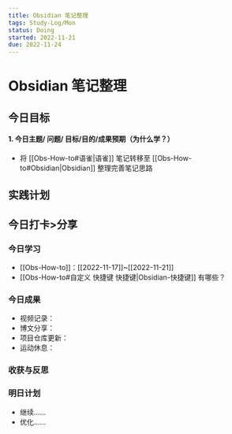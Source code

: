 ```yaml
---
title: Obsidian 笔记整理
tags: Study-Log/Mon
status: Doing
started: 2022-11-21
due: 2022-11-24
---
```

# Obsidian 笔记整理
## 今日目标
#### 1. 今日主题/ 问题/ 目标/目的/成果预期（为什么学？）
- 将 [[Obs-How-to#语雀|语雀]] 笔记转移至 [[Obs-How-to#Obsidian|Obsidian]] 整理完善笔记思路
## 实践计划
## 今日打卡>分享
### 今日学习
- [[Obs-How-to]]：[[2022-11-17]]~[[2022-11-21]]
- [[Obs-How-to#自定义 快捷键 快捷键|Obsidian-快捷键]] 有哪些？
### 今日成果
- 视频记录：
- 博文分享：
- 项目仓库更新：
- 运动休息：
### 收获与反思
### 明日计划
- 继续……
- 优化……
